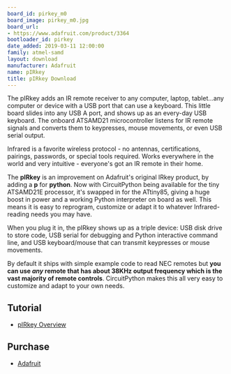 ```yaml
---
board_id: pirkey_m0
board_image: pirkey_m0.jpg
board_url:
- https://www.adafruit.com/product/3364
bootloader_id: pirkey
date_added: 2019-03-11 12:00:00
family: atmel-samd
layout: download
manufacturer: Adafruit
name: pIRkey
title: pIRkey Download
---
```


The pIRkey adds an IR remote receiver to any computer, laptop, tablet...any computer or device with a USB port that can use a keyboard. This little board slides into any USB A port, and shows up as an every-day USB keyboard. The onboard ATSAMD21 microcontroller listens for IR remote signals and converts them to keypresses, mouse movements, or even USB serial output.

Infrared is a favorite wireless protocol - no antennas, certifications, pairings, passwords, or special tools required. Works everywhere in the world and very intuitive - everyone's got an IR remote in their home.

The **pIRkey** is an improvement on Adafruit's original IRkey product, by adding a **p** for **python**. Now with CircuitPython being available for the tiny ATSAMD21E processor, it's swapped in for the ATtiny85, giving a huge boost in power and a working Python interpreter on board as well. This means it is easy to reprogram, customize or adapt it to whatever Infrared-reading needs you may have.

When you plug it in, the pIRkey shows up as a triple device: USB disk drive to store code, USB serial for debugging and Python interactive command line, and USB keyboard/mouse that can transmit keypresses or mouse movements.

By default it ships with simple example code to read NEC remotes but **you can use _any_ remote that has about 38KHz output frequency which is the vast majority of remote controls**. CircuitPython makes this all very easy to customize and adapt to your own needs.

## Tutorial

- [pIRkey Overview](https://learn.adafruit.com/adafruit-pirkey-python-programmable-infrared-usb-adapter/)

## Purchase

* [Adafruit](https://www.adafruit.com/product/3364)
